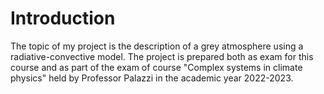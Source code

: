 # Introduction
The topic of my project is the description of a grey atmosphere using a radiative-convective model. The project is prepared both as exam for this course and as part of the exam of course "Complex systems in climate physics" held by Professor Palazzi in the academic year 2022-2023.
